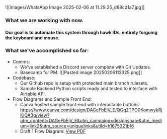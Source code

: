 ![[images/WhatsApp Image 2025-02-06 at 11.29.25_d88cd1a7.jpg]]
### What we are working with now.

#### Our goal is to automate this system through hawk IDs, entirely forgoing the keyboard and mouse. 

### What we've accomplished so far:
- Comms:
	- We've established a Discord server complete with Git Updates.
	- Basecamp for PM.
![[Pasted image 20250206113325.png]]
- Codebase:
	- Our Github repo is setup with protected main branch rulesets.
	- Sample Backend Python scripts ready and tested to interface with Airtable API.
- Flow Diagrams and Sample Front End:
	- Canva hosted sample front-end with interactable buttons: https://www.canva.com/design/DAGeFbEjV_E/QGq2TPO0KomwykRjKjQA3g/view?utm_content=DAGeFbEjV_E&utm_campaign=designshare&utm_medium=link2&utm_source=uniquelinks&utlId=h1675321bf6
	- Draft 1 Flow Diagram: [View PDF](images/Application_Flowchart_v1-1.pdf)
